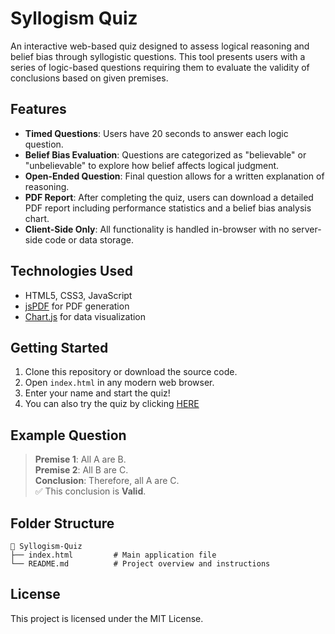 
# Syllogism Quiz

An interactive web-based quiz designed to assess logical reasoning and belief bias through syllogistic questions. This tool presents users with a series of logic-based questions requiring them to evaluate the validity of conclusions based on given premises.

## Features

- **Timed Questions**: Users have 20 seconds to answer each logic question.
- **Belief Bias Evaluation**: Questions are categorized as "believable" or "unbelievable" to explore how belief affects logical judgment.
- **Open-Ended Question**: Final question allows for a written explanation of reasoning.
- **PDF Report**: After completing the quiz, users can download a detailed PDF report including performance statistics and a belief bias analysis chart.
- **Client-Side Only**: All functionality is handled in-browser with no server-side code or data storage.

## Technologies Used

- HTML5, CSS3, JavaScript
- [jsPDF](https://github.com/parallax/jsPDF) for PDF generation
- [Chart.js](https://www.chartjs.org/) for data visualization

## Getting Started

1. Clone this repository or download the source code.
2. Open `index.html` in any modern web browser.
3. Enter your name and start the quiz!
4. You can also try the quiz by clicking [HERE](https://longocris.github.io/Belief-Bias-Questionnaire/)

## Example Question

> **Premise 1**: All A are B.  
> **Premise 2**: All B are C.  
> **Conclusion**: Therefore, all A are C.  
> ✅ This conclusion is **Valid**.

## Folder Structure

```
📁 Syllogism-Quiz
├── index.html         # Main application file
└── README.md          # Project overview and instructions
```

## License

This project is licensed under the MIT License.
